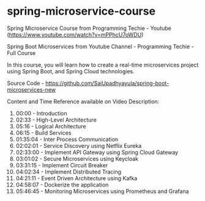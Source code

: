 # spring-microservice-course

Spring Microservice Course from Programming Techie - Youtube (https://www.youtube.com/watch?v=mPPhcU7oWDU)

Spring Boot Microservices from Youtube Channel - Programming Techie - Full Course

In this course, you will learn how to create a real-time microservices project using Spring Boot, and Spring Cloud technologies.

Source Code - https://github.com/SaiUpadhyayula/spring-boot-microservices-new

Content and Time Reference available on Video Description:

1. 00:00 - Introduction
2. 02:33 - High-Level Architecture
3. 05:16 - Logical Architecture
4. 06:15 - Build Services
5. 01:35:04 - Inter Process Communication
6. 02:02:01 - Service Discovery using Netflix Eureka
7. 02:33:00 - Implement API Gateway using Spring Cloud Gateway
8. 03:01:02 - Secure Microservices using Keycloak
9. 03:31:15 - Implement Circuit Breaker
10. 04:02:34 - Implement Distributed Tracing
11. 04:21:11 - Event Driven Architecture using Kafka
12. 04:58:07 - Dockerize the application
13. 05:46:45 - Monitoring Microservices using Prometheus and Grafana
